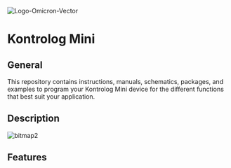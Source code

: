 ![Logo-Omicron-Vector](https://github.com/Omicron-IoT-Solutions/Kontrolog/assets/141452095/1d867a2d-2f0b-40eb-bbb9-566f306320ba)
# Kontrolog Mini
## General
This repository contains instructions, manuals, schematics, packages, and examples to program your Kontrolog Mini device for the different functions that best suit your application.

## Description
![bitmap2](https://github.com/user-attachments/assets/ce062b7b-13b5-4596-9dc3-d58d14262f44)


## Features
